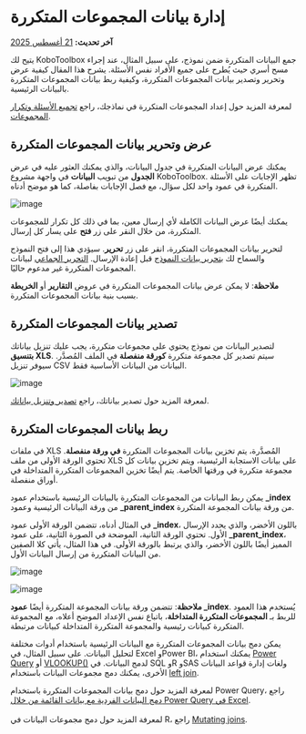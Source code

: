 # إدارة بيانات المجموعات المتكررة
**آخر تحديث:** <a href="https://github.com/kobotoolbox/docs/blob/cb137e68b19147fcd0331a6f7919f5563dcebeca/source/managing_repeat_groups.md" class="reference">21 أغسطس 2025</a>

يتيح لك KoboToolbox جمع البيانات المتكررة ضمن نموذج، على سبيل المثال، عند إجراء مسح أسري حيث يُطرح على جميع الأفراد نفس الأسئلة. يشرح هذا المقال كيفية عرض وتحرير وتصدير بيانات المجموعات المتكررة، وكيفية ربط بيانات المجموعات المتكررة بالبيانات الرئيسية.

<p class="note">
  لمعرفة المزيد حول إعداد المجموعات المتكررة في نماذجك، راجع <a href="https://support.kobotoolbox.org/group_repeat.html">تجميع الأسئلة وتكرار المجموعات</a>.
</p>

## عرض وتحرير بيانات المجموعات المتكررة
يمكنك عرض البيانات المتكررة في جدول البيانات، والذي يمكنك العثور عليه في عرض **الجدول** من تبويب **البيانات** في واجهة مشروع KoboToolbox. تظهر الإجابات على الأسئلة المتكررة في عمود واحد لكل سؤال، مع فصل الإجابات بفاصلة، كما هو موضح أدناه.

 ![image](/images/managing_repeat_groups/data_table.png) 

يمكنك أيضًا عرض البيانات الكاملة لأي إرسال معين، بما في ذلك كل تكرار للمجموعات المتكررة، من خلال النقر على زر <i class="k-icon-view"></i>**فتح** على يسار كل إرسال.

لتحرير بيانات المجموعات المتكررة، انقر على زر <i class="k-icon-edit"></i>**تحرير**. سيؤدي هذا إلى فتح النموذج والسماح لك [بتحرير بيانات النموذج](https://support.kobotoolbox.org/howto_edit_single_submissions.html) قبل إعادة الإرسال. [التحرير الجماعي](https://support.kobotoolbox.org/howto_edit_multiple_submissions.html) لبيانات المجموعات المتكررة غير مدعوم حاليًا.

<p class="note">
  <b>ملاحظة</b>: لا يمكن عرض بيانات المجموعات المتكررة في عروض <b>التقارير</b> أو <b>الخريطة</b> بسبب بنية بيانات المجموعات المتكررة.
</p>

## تصدير بيانات المجموعات المتكررة
لتصدير البيانات من نموذج يحتوي على مجموعات متكررة، يجب عليك تنزيل بياناتك **بتنسيق XLS**. سيتم تصدير كل مجموعة متكررة **كورقة منفصلة** في الملف المُصدَّر. سيوفر تنزيل CSV البيانات من البيانات الأساسية فقط.

![image](/images/managing_repeat_groups/download.png)

<p class="note"> 
    لمعرفة المزيد حول تصدير بياناتك، راجع <a href="https://support.kobotoolbox.org/export_download.html">تصدير وتنزيل بياناتك</a>.
</p>

## ربط بيانات المجموعات المتكررة
في ملفات XLS المُصدَّرة، يتم تخزين بيانات المجموعات المتكررة **في ورقة منفصلة**. تحتوي الورقة الأولى من ملف XLS على بيانات الاستجابة الرئيسية، ويتم تخزين بيانات كل مجموعة متكررة في ورقتها الخاصة. يتم أيضًا تخزين المجموعات المتكررة المتداخلة في أوراق منفصلة.

يمكن ربط البيانات من المجموعات المتكررة بالبيانات الرئيسية باستخدام عمود **_index** من ورقة البيانات الرئيسية وعمود **_parent_index** من ورقة بيانات المجموعة المتكررة.

في المثال أدناه، تتضمن الورقة الأولى عمود **_index**، باللون الأخضر، والذي يحدد الإرسال الأول. تحتوي الورقة الثانية، الموضحة في الصورة الثانية، على عمود **_parent_index**، المميز أيضًا باللون الأخضر، والذي يرتبط بالورقة الأولى. في هذا المثال، يأتي كلا الصفين من البيانات المتكررة من إرسال البيانات الأول.

![image](/images/managing_repeat_groups/main_data.png)

![image](/images/managing_repeat_groups/repeat_group_data.png)

<p class="note">
  <b>ملاحظة</b>: تتضمن ورقة بيانات المجموعة المتكررة أيضًا <b>عمود _index</b>. يُستخدم هذا العمود للربط بـ <b>المجموعات المتكررة المتداخلة</b>، باتباع نفس الإعداد الموضح أعلاه، مع المجموعة المتكررة كبيانات رئيسية والمجموعة المتكررة المتداخلة كبيانات مرتبطة.
</p>

يمكن دمج بيانات المجموعات المتكررة مع البيانات الرئيسية باستخدام أدوات مختلفة لتحليل البيانات. على سبيل المثال، في Excel وPower BI، يمكنك استخدام [Power Query](https://learn.microsoft.com/en-us/power-query/power-query-what-is-power-query) أو [VLOOKUP()](https://support.microsoft.com/en-us/office/vlookup-function-0bbc8083-26fe-4963-8ab8-93a18ad188a1) لدمج البيانات. في SQL وR وSAS ولغات إدارة قواعد البيانات الأخرى، يمكنك دمج مجموعات البيانات باستخدام [left join](https://learn.microsoft.com/en-us/sql/relational-databases/performance/joins?view=sql-server-ver17).

<p class="note">
  لمعرفة المزيد حول دمج بيانات المجموعات المتكررة باستخدام Power Query، راجع <a href="https://support.kobotoolbox.org/merging_dataset_excel_power_query.html?highlight=power+query">دمج البيانات الفردية مع بيانات القائمة من خلال Power Query في Excel</a>.<br><br>لمعرفة المزيد حول دمج مجموعات البيانات في R، راجع <a href="https://dplyr.tidyverse.org/reference/mutate-joins.html">Mutating joins</a>.
</p>